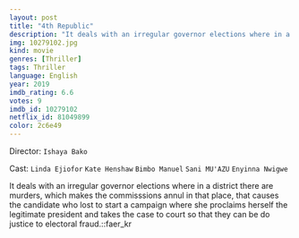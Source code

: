 ```yaml
---
layout: post
title: "4th Republic"
description: "It deals with an irregular governor elections where in a district there are murders, which makes the commisssions annul in that place, that causes the candidate who lost to start a campaign where she proclaims herself the legitimate president and takes the case to court so that they can be do justice to electoral fraud..."
img: 10279102.jpg
kind: movie
genres: [Thriller]
tags: Thriller 
language: English
year: 2019
imdb_rating: 6.6
votes: 9
imdb_id: 10279102
netflix_id: 81049899
color: 2c6e49
---
```

Director: `Ishaya Bako`  

Cast: `Linda Ejiofor` `Kate Henshaw` `Bimbo Manuel` `Sani MU'AZU` `Enyinna Nwigwe` 

It deals with an irregular governor elections where in a district there are murders, which makes the commisssions annul in that place, that causes the candidate who lost to start a campaign where she proclaims herself the legitimate president and takes the case to court so that they can be do justice to electoral fraud.::faer_kr